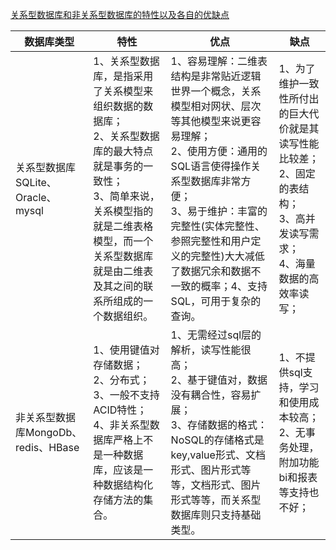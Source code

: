 [关系型数据库和非关系型数据库的特性以及各自的优缺点](http://blog.csdn.net/lijinqi1987/article/details/51823506)

| 数据库类型                          | 特性                                                         | 优点                                                         | 缺点                                                         |
| ----------------------------------- | ------------------------------------------------------------ | ------------------------------------------------------------ | ------------------------------------------------------------ |
| 关系型数据库SQLite、Oracle、mysql   | 1、关系型数据库，是指采用了关系模型来组织数据的数据库；<br />2、关系型数据库的最大特点就是事务的一致性；<br />3、简单来说，关系模型指的就是二维表格模型，而一个关系型数据库就是由二维表及其之间的联系所组成的一个数据组织。 | 1、容易理解：二维表结构是非常贴近逻辑世界一个概念，关系模型相对网状、层次等其他模型来说更容易理解；<br />2、使用方便：通用的SQL语言使得操作关系型数据库非常方便；<br />3、易于维护：丰富的完整性(实体完整性、参照完整性和用户定义的完整性)大大减低了数据冗余和数据不一致的概率；4、支持SQL，可用于复杂的查询。 | 1、为了维护一致性所付出的巨大代价就是其读写性能比较差；<br />2、固定的表结构；<br />3、高并发读写需求；<br />4、海量数据的高效率读写； |
| 非关系型数据库MongoDb、redis、HBase | 1、使用键值对存储数据；<br />2、分布式；<br />3、一般不支持ACID特性；<br />4、非关系型数据库严格上不是一种数据库，应该是一种数据结构化存储方法的集合。 | 1、无需经过sql层的解析，读写性能很高；<br />2、基于键值对，数据没有耦合性，容易扩展；<br />3、存储数据的格式： NoSQL的存储格式是key,value形式、文档形式、图片形式等等，文档形式、图片形式等等，而关系型数据库则只支持基础类型。 | 1、不提供sql支持，学习和使用成本较高；<br />2、无事务处理，附加功能bi和报表等支持也不好； |